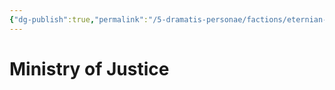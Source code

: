 ```yaml
---
{"dg-publish":true,"permalink":"/5-dramatis-personae/factions/eternian-government/ministry-of-justice/"}
---
```


# Ministry of Justice
